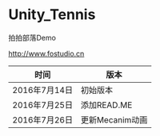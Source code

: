 # Unity_Tennis

拍拍部落Demo

http://www.fostudio.cn

时间          | 版本
------------- | --------------
2016年7月14日 |  初始版本
2016年7月25日 | 添加READ.ME
2016年7月26日 | 更新Mecanim动画